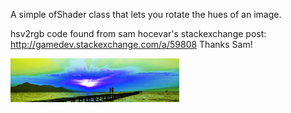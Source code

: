 A simple ofShader class that lets you rotate the hues of an image.

hsv2rgb code found from sam hocevar's stackexchange post: http://gamedev.stackexchange.com/a/59808  Thanks Sam!

![Example](/ofxaddons_thumbnail.png)